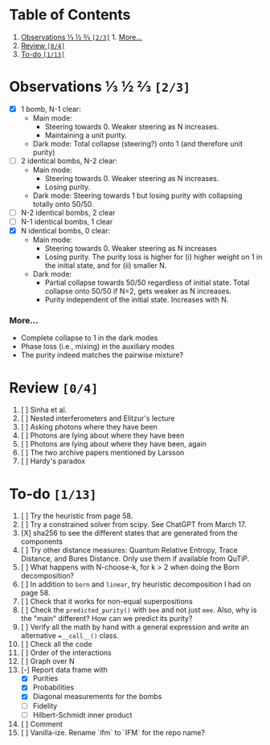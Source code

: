 
# Table of Contents

1.  [Observations ⅓ ½ ⅔ <code>[2/3]</code>](#org108cadd)
        1.  [More&#x2026;](#org4dbceeb)
2.  [Review <code>[0/4]</code>](#orgd00b719)
3.  [To-do <code>[1/13]</code>](#org6677e9a)



<a id="org108cadd"></a>

# Observations ⅓ ½ ⅔ <code>[2/3]</code>

-   [X] 1 bomb, N-1 clear:
    -   Main mode:
        -   Steering towards 0. Weaker steering as N increases.
        -   Maintaining a unit purity.
    -   Dark mode: Total collapse (steering?) onto 1 (and therefore unit purity)
-   [ ] 2 identical bombs, N-2 clear:
    -   Main mode:
        -   Steering towards 0. Weaker steering as N increases.
        -   Losing purity.
    -   Dark mode: Steering towards 1 but losing purity with <some parity> collapsing totally onto 50/50.
-   [ ] N-2 identical bombs, 2 clear
-   [ ] N-1 identical bombs, 1 clear
-   [X] N identical bombs, 0 clear:
    -   Main mode:
        -   Steering towards 0. Weaker steering as N increases
        -   Losing purity. The purity loss is higher for (i) higher weight on 1 in the initial state, and for (ii) smaller N.
    -   Dark mode:
        -   Partial collapse towards 50/50 regardless of initial state. Total collapse onto 50/50 if N=2, gets weaker as N increases.
        -   Purity independent of the initial state. Increases with N.


<a id="org4dbceeb"></a>

### More&#x2026;

-   Complete collapse to 1 in the dark modes
-   Phase loss (i.e., mixing) in the auxiliary modes
-   The purity indeed matches the pairwise mixture?


<a id="orgd00b719"></a>

# Review <code>[0/4]</code>

1.  [ ] Sinha et al.
2.  [ ] Nested interferometers and Elitzur's lecture
3.  [ ] Asking photons where they have been
4.  [ ] Photons are lying about where they have been
5.  [ ] Photons are lying about where they have been, again
6.  [ ] The two archive papers mentioned by Larsson
7.  [ ] Hardy's paradox


<a id="org6677e9a"></a>

# To-do <code>[1/13]</code>

1.  [ ] Try the heuristic from page 58.
2.  [ ] Try a constrained solver from scipy. See ChatGPT from March 17.
3.  [X] sha256 to see the different states that are generated from the components
4.  [ ] Try other distance measures: Quantum Relative Entropy, Trace Distance, and Bures Distance. Only use them if available from QuTiP.
5.  [ ] What happens with N-choose-k, for k > 2 when doing the Born decomposition?
6.  [ ] In addition to `born` and `linear`, try heuristic decomposition I had on page 58.
7.  [ ] Check that it works for non-equal superpositions
8.  [ ] Check the `predicted_purity()` with `bee` and not just `eee`. Also, why is the "main" different? How can we predict its purity?
9.  [ ] Verify all the math by hand with a general expression and write an alternative `=__call__()` class.
10. [ ] Check all the code
11. [ ] Order of the interactions
12. [ ] Graph over N
13. [-] Report data frame with
    -   [X] Purities
    -   [X] Probabilities
    -   [X] Diagonal measurements for the bombs
    -   [ ] Fidelity
    -   [ ] Hilbert-Schmidt inner product
14. [ ] Comment
15. [ ] Vanilla-ize. Rename \`ifm\` to \`IFM\` for the repo name?

